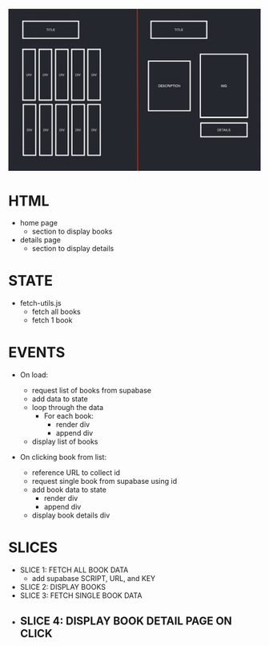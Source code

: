 ![wireframe](assets/Details-Wireframe.png)

# HTML

-   home page
    -   section to display books
-   details page
    -   section to display details

# STATE

-   fetch-utils.js
    -   fetch all books
    -   fetch 1 book

# EVENTS

-   On load:

    -   request list of books from supabase
    -   add data to state
    -   loop through the data
        -   For each book:
            -   render div
            -   append div
    -   display list of books

-   On clicking book from list:
    -   reference URL to collect id
    -   request single book from supabase using id
    -   add book data to state
        -   render div
        -   append div
    -   display book details div

# SLICES

-   SLICE 1: FETCH ALL BOOK DATA
    -   add supabase SCRIPT, URL, and KEY
-   SLICE 2: DISPLAY BOOKS
-   SLICE 3: FETCH SINGLE BOOK DATA
-   SLICE 4: DISPLAY BOOK DETAIL PAGE ON CLICK
    -
